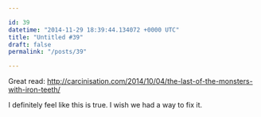 ```yaml
---

id: 39
datetime: "2014-11-29 18:39:44.134072 +0000 UTC"
title: "Untitled #39"
draft: false
permalink: "/posts/39"

---
```


Great read: http://carcinisation.com/2014/10/04/the-last-of-the-monsters-with-iron-teeth/

I definitely feel like this is true. I wish we had a way to fix it.
